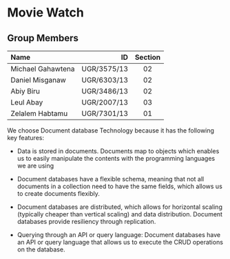 # Movie Watch

## Group Members
Name | ID | Section
| :--- | ---: | :---:
Michael Gahawtena  | UGR/3575/13 | 02
Daniel Misganaw  | UGR/6303/13 | 02
Abiy Biru  | UGR/3486/13 | 02
Leul Abay  | UGR/2007/13 | 03
Zelalem Habtamu  | UGR/7301/13 | 01



We choose Document database Technology because it has the following key features:

- Data is stored in documents. Documents map to objects which enables us to easily manipulate the contents with the programming languages we are using

- Document databases have a flexible schema, meaning that not all documents in a collection need to have the same fields, which allows us to create documents flexibly.

- Document databases are distributed, which allows for horizontal scaling (typically cheaper than vertical scaling) and data distribution. Document databases provide resiliency through replication.

- Querying through an API or query language: Document databases have an API or query language that allows us to execute the CRUD operations on the database.
